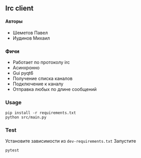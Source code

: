 ## Irc client
#### Авторы
* Шеметов Павел
* Иудинов Михаил

### Фичи
* Работает по протоколу irc
* Асинхронно
* Gui pyqt6
* Получение списка каналов
* Подключение к каналу
* Отправка любых по длине сообщений

### Usage
```shell
pip install -r requirements.txt
python src/main.py
```

### Test
Установите зависимости из ```dev-requirements.txt```
Запустите
```shell
pytest
```
